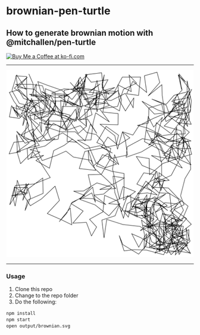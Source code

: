 brownian-pen-turtle
==
How to generate brownian motion with @mitchallen/pen-turtle
--

<a href='https://ko-fi.com/A0A0KEIOY' target='_blank'><img height='36' style='border:0px;height:36px;' src='https://storage.ko-fi.com/cdn/kofi3.png?v=3' border='0' alt='Buy Me a Coffee at ko-fi.com' /></a>

* * *

<img src="https://raw.githubusercontent.com/mitchallen/brownian-pen-turtle/main/output/brownian.svg" alt="brownian.svg">

* * * 

### Usage

1. Clone this repo
2. Change to the repo folder
3. Do the following:
```sh
npm install
npm start
open output/brownian.svg
```
